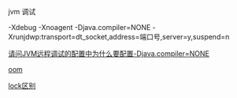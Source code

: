 
jvm 调试

-Xdebug -Xnoagent -Djava.compiler=NONE -Xrunjdwp:transport=dt_socket,address=端口号,server=y,suspend=n

[请问JVM远程调试的配置中为什么要配置-Djava.compiler=NONE](http://www.iteye.com/problems/89141)

[oom](jvm/oom.md)

[lock区别](jvm/lock.md)